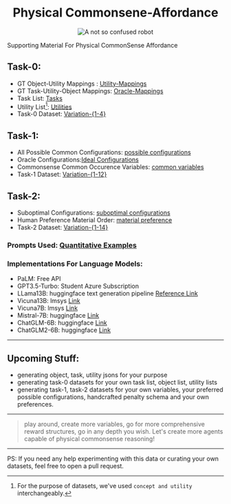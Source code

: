 <h1 align="center">
Physical Commonsene-Affordance
</h1>
<p align="center">
<img src="https://github.com/com-phy-affordance/com-affordance/blob/main/tmlr.png" alt="A not so confused robot">
</p>
Supporting Material For Physical CommonSense Affordance

## Task-0:
- GT Object-Utility Mappings : [Utility-Mappings](https://github.com/com-phy-affordance/com-affordance/blob/main/objects.json)
- GT Task-Utility-Object Mappings: [Oracle-Mappings](https://github.com/com-phy-affordance/com-affordance/blob/main/oracle.json)
- Task List: [Tasks](https://github.com/com-phy-affordance/com-affordance/blob/main/tasks.json)
- Utility List[^1]: [Utilities](https://github.com/com-phy-affordance/com-affordance/blob/main/concepts.json)
- Task-0 Dataset: [Variation-{1-4}](https://drive.google.com/drive/folders/1reH0JHhPM_tFzDMcAaJF0PycFMixfIbo?usp=sharing)

## Task-1:
- All Possible Common Configurations: [possible configurations](https://github.com/com-phy-affordance/com-affordance/blob/main/task-1/possible_configurations_v1.json)
- Oracle Configurations:[Ideal Configurations](https://github.com/com-phy-affordance/com-affordance/blob/main/task-1/pouch_config_oracle.json)
- Commonsense Common Occurence Variables: [common variables](https://github.com/com-phy-affordance/com-affordance/blob/main/task-1/common_var_responses.json)
- Task-1 Dataset: [Variation-{1-12}](https://drive.google.com/drive/folders/1reH0JHhPM_tFzDMcAaJF0PycFMixfIbo?usp=sharing)

## Task-2:
- Suboptimal Configurations: [suboptimal configurations](https://github.com/com-phy-affordance/com-affordance/blob/main/task-2/pouch_suboptimal.json)
- Human Preference Material Order: [material preference](https://github.com/com-phy-affordance/com-affordance/blob/main/task-2/material_preference.json)
- Task-2 Dataset: [Variation-{1-14}](https://drive.google.com/drive/folders/1reH0JHhPM_tFzDMcAaJF0PycFMixfIbo?usp=sharing)

### Prompts Used: [Quantitative Examples](https://giant-licorice-a62.notion.site/Prompts-for-Appendix-Examples-d58e0184d1c546bd8632024de3f7ac25)
### Implementations For Language Models:
- PaLM: Free API
- GPT3.5-Turbo: Student Azure Subscription
- LLama13B: huggingface text generation pipeline [Reference Link](https://huggingface.co/blog/llama2)
- Vicuna13B: lmsys [Link](https://github.com/lm-sys/FastChat)
- Vicuna7B: lmsys [Link](https://github.com/lm-sys/FastChat)
- Mistral-7B: huggingface [Link](https://huggingface.co/mistralai/Mistral-7B-Instruct-v0.1)
- ChatGLM-6B: huggingface [Link](https://huggingface.co/THUDM/chatglm-6b)
- ChatGLM2-6B: huggingface [Link](https://github.com/THUDM/ChatGLM2-6B)

[^1]: For the purpose of datasets, we've used `concept and utility` interchangeably.
----------------------------------------------------------------------------------------------------------------
## Upcoming Stuff:
- generating object, task, utility jsons for your purpose 
- generating task-0 datasets for your own task list, object list, utility lists
- generating task-1, task-2 datasets for your own variables, your preferred possible configurations, handcrafted penalty schema and your own preferences.
----------------------------------------------------------------------------------------------------------------
> play around, create more variables, go for more comprehensive reward structures, go in any depth you wish. Let's create more agents capable of physical commonsense reasoning!
----------------------------------------------------------------------------------------------------------------

PS: If you need any help experimenting with this data or curating your own datasets, feel free to open a pull request.

